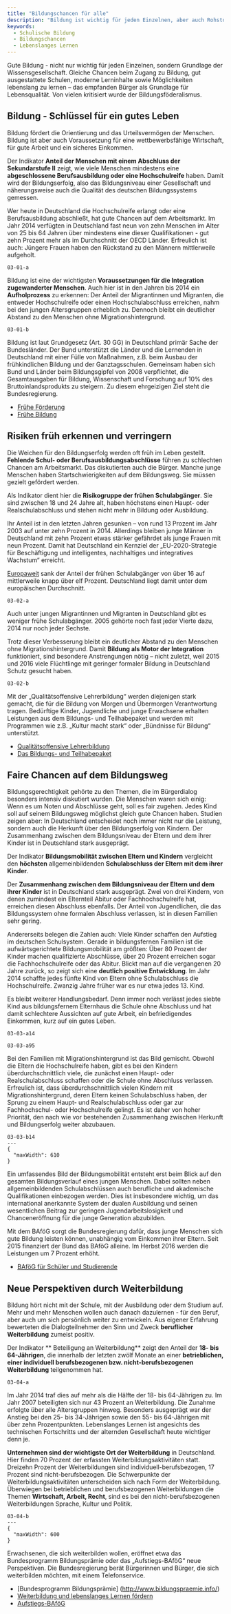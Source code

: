 ```yaml
---
title: "Bildungschancen für alle"
description: "Bildung ist wichtig für jeden Einzelnen, aber auch Rohstoff der Wissensgesellschaft und damit Grundlage für Lebensqualität."
keywords:
  - Schulische Bildung
  - Bildungschancen
  - Lebenslanges Lernen
---
```


<!-- Prologue start -->

Gute Bildung - nicht nur wichtig für jeden Einzelnen, sondern Grundlage der Wissensgesellschaft. Gleiche Chancen beim Zugang zu Bildung, gut ausgestattete Schulen, moderne Lerninhalte sowie Möglichkeiten lebenslang zu lernen – das empfanden Bürger als Grundlage für Lebensqualität. Von vielen kritisiert wurde der Bildungsföderalismus.

<!-- Prologue end -->


## Bildung - Schlüssel für ein gutes Leben

<!-- Quote text='Schulföderalismus ist überflüssig. Wir müssen die Kleinstaaterei abschaffen, ich sehe nicht ein, warum wir unterschiedliche Abiture haben.' source='aus dem Bürgerdialog des BMWi in Magdeburg am 7. Juli 2015' -->

Bildung fördert die Orientierung und das Urteilsvermögen der Menschen. Bildung ist aber auch Voraussetzung für eine wettbewerbsfähige Wirtschaft, für gute Arbeit und ein sicheres Einkommen.

Der Indikator **Anteil der Menschen mit einem Abschluss der Sekundarstufe II** zeigt, wie viele Menschen mindestens eine **abgeschlossene Berufsausbildung oder eine Hochschulreife** haben. Damit wird der Bildungserfolg, also das Bildungsniveau einer 
Gesellschaft und näherungsweise auch die Qualität des deutschen Bildungssystems gemessen.

Wer heute in Deutschland die Hochschulreife erlangt oder eine Berufsausbildung abschließt, hat gute Chancen auf dem Arbeitsmarkt. Im Jahr 2014 verfügten in Deutschland fast neun von zehn Menschen im Alter von 25 bis 64 Jahren über mindestens eine dieser Qualifikationen - gut zehn Prozent mehr als im Durchschnitt der OECD Länder. Erfreulich ist auch: Jüngere Frauen haben den Rückstand zu den Männern mittlerweile aufgeholt.

```chart
03-01-a
```

Bildung ist eine der wichtigsten **Voraussetzungen für die Integration zugewanderter Menschen**. Auch hier ist in den Jahren bis 2014 ein **Aufholprozess** zu erkennen: Der Anteil der Migrantinnen und Migranten, die entweder Hochschulreife oder einen Hochschulabschluss erreichen, nahm bei den jungen Altersgruppen erheblich zu. Dennoch bleibt ein deutlicher Abstand zu den Menschen ohne Migrationshintergrund.


```chart
03-01-b
```


<!-- GovernmentMeasures start -->

Bildung ist laut Grundgesetz (Art. 30 GG) in Deutschland primär Sache der Bundesländer. Der Bund unterstützt die Länder und die Lernenden in Deutschland mit einer Fülle von Maßnahmen, z.B. beim Ausbau der frühkindlichen Bildung und der Ganztagsschulen. Gemeinsam haben sich Bund und Länder beim Bildungsgipfel von 2008 verpflichtet, die Gesamtausgaben für Bildung, Wissenschaft und Forschung auf 10% des Bruttoinlandsprodukts zu steigern. Zu diesem ehrgeizigen Ziel steht die Bundesregierung.

- [Frühe Förderung](https://www.bmbf.de/de/fruehe-foerderung-67.html)
- [Frühe Bildung](http://www.fruehe-chancen.de/)

<!-- GovernmentMeasures end -->



## Risiken früh erkennen und verringern

Die Weichen für den Bildungserfolg werden oft früh im Leben gestellt. **Fehlende Schul- oder Berufsausbildungsabschlüsse** führen zu schlechten Chancen am Arbeitsmarkt. Das diskutierten auch die Bürger. Manche junge Menschen haben Startschwierigkeiten auf dem Bildungsweg. Sie müssen gezielt gefördert werden.

<!-- Quote text='Bildungsteilhabe muss unabhängig vom Einkommen gesichert sein.' source='aus dem Bürgerdialog der Bertelsmann-Stiftung in Gütersloh am 8. Mai 2015' -->

Als Indikator dient hier die **Risikogruppe der frühen Schulabgänger**. Sie sind zwischen 18 und 24 Jahre alt, haben höchstens einen Haupt- oder Realschulabschluss und stehen nicht mehr in Bildung oder Ausbildung.

<!-- ColumnContainer start -->

<!-- ColumnLeft start -->

Ihr Anteil ist in den letzten Jahren gesunken – von rund 13 Prozent im Jahr 2003 auf unter zehn Prozent in 2014. Allerdings bleiben junge Männer in Deutschland mit zehn Prozent etwas stärker gefährdet als junge Frauen mit neun Prozent. Damit hat Deutschland ein Kernziel der „EU-2020-Strategie für Beschäftigung und intelligentes, nachhaltiges und integratives Wachstum“ erreicht.

[Europaweit](http://appsso.eurostat.ec.europa.eu/nui/show.do?dataset=edat_lfse_01&lang=en) sank der Anteil der frühen Schulabgänger von über 16 auf mittlerweile knapp über elf Prozent. Deutschland liegt damit unter dem europäischen Durchschnitt.    

<!-- ColumnLeft end -->

<!-- ColumnRight start -->

```chart
03-02-a
```
<!-- ColumnRight end -->

<!-- ColumnContainer end -->


<!-- ColumnContainer start -->

<!-- ColumnLeft start -->

Auch unter jungen Migrantinnen und Migranten in Deutschland gibt es weniger frühe Schulabgänger. 2005 gehörte noch fast jeder Vierte dazu, 2014 nur noch jeder Sechste.

Trotz dieser Verbesserung bleibt ein deutlicher Abstand zu den Menschen ohne Migrationshintergrund. Damit **Bildung als Motor der Integration** funktioniert, sind besondere Anstrengungen nötig – nicht zuletzt, weil 2015 und 2016 viele Flüchtlinge mit geringer formaler Bildung in Deutschland Schutz gesucht haben.


<!-- ColumnLeft end -->

<!-- ColumnRight start -->

```chart
03-02-b
```

<!-- ColumnRight end -->

<!-- ColumnContainer end -->


<!-- GovernmentMeasures start -->

Mit der „Qualitätsoffensive Lehrerbildung“ werden diejenigen stark gemacht, die für die Bildung von Morgen und Übermorgen Verantwortung tragen. Bedürftige Kinder, Jugendliche und junge Erwachsene erhalten Leistungen aus dem Bildungs- und Teilhabepaket und werden mit Programmen wie z.B. „Kultur macht stark“ oder „Bündnisse für Bildung“ unterstützt.

- [Qualitätsoffensive Lehrerbildung](https://www.bmbf.de/de/qualitaetsoffensive-lehrerbildung-525.html)
- [Das Bildungs- und Teilhabepaket](http://www.bmas.de/DE/Themen/Arbeitsmarkt/Grundsicherung/Leistungen-zur-Sicherung-des-Lebensunterhalts/Bildungspaket/bildungspaket.html)

<!-- GovernmentMeasures end -->

## Faire Chancen auf dem Bildungsweg

Bildungsgerechtigkeit gehörte zu den Themen, die im Bürgerdialog besonders intensiv diskutiert wurden. Die Menschen waren sich einig: Wenn es um Noten und Abschlüsse geht, soll es fair zugehen. Jedes Kind soll auf seinem Bildungsweg möglichst gleich gute Chancen haben. Studien zeigen aber: In Deutschland entscheidet noch immer nicht nur die Leistung, sondern auch die Herkunft über den Bildungserfolg von Kindern. Der Zusammenhang zwischen dem Bildungsniveau der Eltern und dem ihrer Kinder ist in Deutschland stark ausgeprägt.

<!-- Quote text='Es ist mir wichtig, dass in Deutschland jedes Kind, gleich welcher sozialen Herkunft, die Möglichkeit hat, die Bildungswege einzuschlagen, die das eigene Potential verwirklichen helfen […].' source='aus einer Online-Antwort vom 22. August 2015' -->

Der Indikator **Bildungsmobilität zwischen Eltern und Kindern** vergleicht den **höchsten** allgemeinbildenden **Schulabschluss der Eltern mit dem ihrer Kinder**.

Der **Zusammenhang zwischen dem Bildungsniveau der Eltern und dem ihrer Kinder** ist in Deutschland stark ausgeprägt. Zwei von drei Kindern, von denen zumindest ein Elternteil Abitur oder Fachhochschulreife hat, erreichen diesen Abschluss ebenfalls. Der Anteil von Jugendlichen, die das Bildungssystem ohne formalen Abschluss verlassen, ist in diesen Familien sehr gering.

Andererseits belegen die Zahlen auch: Viele Kinder schaffen den Aufstieg im deutschen Schulsystem. Gerade in bildungsfernen Familien ist die aufwärtsgerichtete Bildungsmobilität am größten: Über 80 Prozent der Kinder machen qualifizierte Abschlüsse, über 20 Prozent erreichen sogar die Fachhochschulreife oder das Abitur. Blickt man auf die vergangenen 20 Jahre zurück, so zeigt sich eine **deutlich positive Entwicklung**. Im Jahr 2014 schaffte jedes fünfte Kind von Eltern ohne Schulabschluss die Hochschulreife. Zwanzig Jahre früher war es nur etwa jedes 13. Kind.

Es bleibt weiterer Handlungsbedarf. Denn immer noch verlässt jedes siebte Kind aus bildungsfernem Elternhaus die Schule ohne Abschluss und hat damit schlechtere Aussichten auf gute Arbeit, ein befriedigendes Einkommen, kurz auf ein gutes Leben.

<!-- ColumnContainer start -->

<!-- ColumnLeft start -->


```chart
03-03-a14
```

<!-- ColumnLeft end -->

<!-- ColumnRight start -->

```chart
03-03-a95
```
<!-- ColumnRight end -->

<!-- ColumnContainer end -->

Bei den Familien mit Migrationshintergrund ist das Bild gemischt. Obwohl die Eltern die Hochschulreife haben, gibt es bei den Kindern überdurchschnittlich viele, die zunächst einen Haupt- oder Realschulabschluss schaffen oder die Schule ohne Abschluss verlassen. Erfreulich ist, dass überdurchschnittlich vielen Kindern mit Migrationshintergrund, deren Eltern keinen Schulabschluss haben, der Sprung zu einem Haupt- und Realschulabschluss oder gar zur Fachhochschul- oder Hochschulreife gelingt. Es ist daher von hoher Priorität, den nach wie vor bestehenden Zusammenhang zwischen Herkunft und Bildungserfolg weiter abzubauen.

```chart
03-03-b14
---
{
  "maxWidth": 610
}
```

Ein umfassendes Bild der Bildungsmobilität entsteht erst beim Blick auf den gesamten Bildungsverlauf eines jungen Menschen. Dabei sollten neben allgemeinbildenden Schulabschlüssen auch berufliche und akademische Qualifikationen einbezogen werden. Dies ist insbesondere wichtig, um das international anerkannte System der dualen Ausbildung und seinen wesentlichen Beitrag zur geringen Jugendarbeitslosigkeit und Chanceneröffnung für die junge Generation abzubilden.

<!-- GovernmentMeasures start -->

Mit dem BAföG sorgt die Bundesregierung dafür, dass junge Menschen sich gute Bildung leisten können, unabhängig vom Einkommen ihrer Eltern. Seit 2015 finanziert der Bund das BAföG alleine. Im Herbst 2016 werden die Leistungen um 7 Prozent erhöht. 

- [BAföG für Schüler und Studierende](https://www.bafög.de/)


<!-- GovernmentMeasures end -->

## Neue Perspektiven durch Weiterbildung

Bildung hört nicht mit der Schule, mit der Ausbildung oder dem Studium auf. Mehr und mehr Menschen wollen auch danach dazulernen - für den Beruf, aber auch um sich persönlich weiter zu entwickeln. Aus eigener Erfahrung bewerteten die Dialogteilnehmer den Sinn und Zweck **beruflicher Weiterbildung** zumeist positiv.  

<!-- Quote text='Ich glaube, die größte Chance ist das lebenslange Lernen - gerade bei der Digitalisierung.' source='aus dem Bürgerdialog des BMWi in Magdeburg am 7. Juli 2015' -->

Der Indikator ** Beteiligung an Weiterbildung** zeigt den Anteil der **18- bis 64-Jährigen**, die innerhalb der letzten zwölf Monate an einer **betrieblichen, einer individuell berufsbezogenen bzw. nicht-berufsbezogenen Weiterbildung** teilgenommen hat.

```chart
03-04-a
```

Im Jahr 2014 traf dies auf mehr als die Hälfte der 18- bis 64-Jährigen zu. Im Jahr 2007 beteiligten sich nur 43 Prozent an Weiterbildung. Die Zunahme erfolgte über alle Altersgruppen hinweg. Besonders ausgeprägt war der Anstieg bei den 25- bis 34-Jährigen sowie den 55- bis 64-Jährigen mit über zehn Prozentpunkten. Lebenslanges Lernen ist angesichts des technischen Fortschritts und der alternden Gesellschaft heute wichtiger denn je.

**Unternehmen sind der wichtigste Ort der Weiterbildung** in Deutschland. Hier finden 70 Prozent der erfassten Weiterbildungsaktivitäten statt. Dreizehn Prozent der Weiterbildungen sind individuell-berufsbezogen, 17 Prozent sind nicht-berufsbezogen. Die Schwerpunkte der Weiterbildungsaktivitäten unterscheiden sich nach Form der Weiterbildung. Überwiegen bei betrieblichen und berufsbezogenen Weiterbildungen die Themen **Wirtschaft, Arbeit, Recht**, sind es bei den nicht-berufsbezogenen Weiterbildungen Sprache, Kultur und Politik.


```chart
03-04-b
---
{
  "maxWidth": 600
}  
```


<!-- GovernmentMeasures start -->

Erwachsenen, die sich weiterbilden wollen, eröffnet etwa das Bundesprogramm Bildungsprämie oder das „Aufstiegs-BAföG“ neue Perspektiven. Die Bundesregierung berät Bürgerinnen und Bürger, die sich weiterbilden möchten, mit einem Telefonservice.

- [Bundesprogramm Bildungsprämie] (http://www.bildungspraemie.info/)
- [Weiterbildung und lebenslanges Lernen fördern](https://www.bmbf.de/de/weiterbildung-71.html)
- [Aufstiegs-BAföG](https://www.aufstiegs-bafoeg.de/)

<!-- GovernmentMeasures end -->


<!-- ExternalLink title='Nationaler Bildungsbericht' href='http://www.bildungsbericht.de/de/bildungsberichte-seit-2006/bildungsbericht-2016' -->


